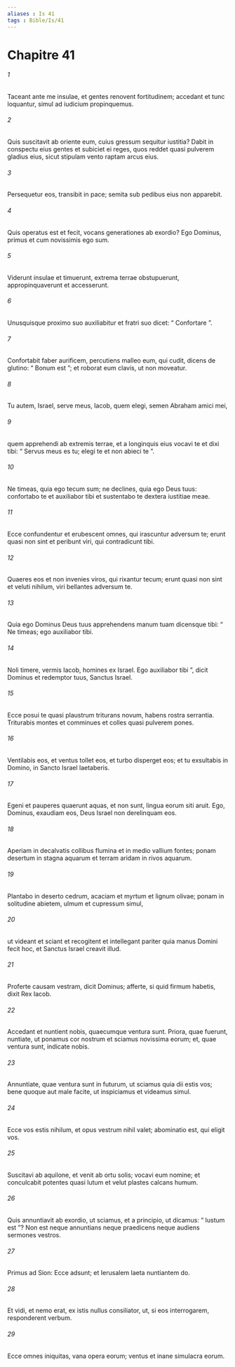 ```yaml
---
aliases : Is 41
tags : Bible/Is/41
---
```


# Chapitre 41

###### 1
Taceant ante me insulae, et gentes renovent fortitudinem; accedant et tunc loquantur, simul ad iudicium propinquemus.
###### 2
Quis suscitavit ab oriente eum, cuius gressum sequitur iustitia? Dabit in conspectu eius gentes et subiciet ei reges, quos reddet quasi pulverem gladius eius, sicut stipulam vento raptam arcus eius.
###### 3
Persequetur eos, transibit in pace; semita sub pedibus eius non apparebit.
###### 4
Quis operatus est et fecit, vocans generationes ab exordio? Ego Dominus, primus et cum novissimis ego sum.
###### 5
Viderunt insulae et timuerunt, extrema terrae obstupuerunt, appropinquaverunt et accesserunt.
###### 6
Unusquisque proximo suo auxiliabitur et fratri suo dicet: “ Confortare ”.
###### 7
Confortabit faber aurificem, percutiens malleo eum, qui cudit, dicens de glutino: “ Bonum est ”; et roborat eum clavis, ut non moveatur.
###### 8
Tu autem, Israel, serve meus, Iacob, quem elegi, semen Abraham amici mei,
###### 9
quem apprehendi ab extremis terrae, et a longinquis eius vocavi te et dixi tibi: “ Servus meus es tu; elegi te et non abieci te ”.
###### 10
Ne timeas, quia ego tecum sum; ne declines, quia ego Deus tuus: confortabo te et auxiliabor tibi et sustentabo te dextera iustitiae meae.
###### 11
Ecce confundentur et erubescent omnes, qui irascuntur adversum te; erunt quasi non sint et peribunt viri, qui contradicunt tibi.
###### 12
Quaeres eos et non invenies viros, qui rixantur tecum; erunt quasi non sint et veluti nihilum, viri bellantes adversum te.
###### 13
Quia ego Dominus Deus tuus apprehendens manum tuam dicensque tibi: “ Ne timeas; ego auxiliabor tibi.
###### 14
Noli timere, vermis Iacob, homines ex Israel. Ego auxiliabor tibi ”, dicit Dominus et redemptor tuus, Sanctus Israel.
###### 15
Ecce posui te quasi plaustrum triturans novum, habens rostra serrantia. Triturabis montes et comminues et colles quasi pulverem pones.
###### 16
Ventilabis eos, et ventus tollet eos, et turbo disperget eos; et tu exsultabis in Domino, in Sancto Israel laetaberis.
###### 17
Egeni et pauperes quaerunt aquas, et non sunt, lingua eorum siti aruit. Ego, Dominus, exaudiam eos, Deus Israel non derelinquam eos.
###### 18
Aperiam in decalvatis collibus flumina et in medio vallium fontes; ponam desertum in stagna aquarum et terram aridam in rivos aquarum.
###### 19
Plantabo in deserto cedrum, acaciam et myrtum et lignum olivae; ponam in solitudine abietem, ulmum et cupressum simul,
###### 20
ut videant et sciant et recogitent et intellegant pariter quia manus Domini fecit hoc, et Sanctus Israel creavit illud.
###### 21
Proferte causam vestram, dicit Dominus; afferte, si quid firmum habetis, dixit Rex Iacob.
###### 22
Accedant et nuntient nobis, quaecumque ventura sunt. Priora, quae fuerunt, nuntiate, ut ponamus cor nostrum et sciamus novissima eorum; et, quae ventura sunt, indicate nobis.
###### 23
Annuntiate, quae ventura sunt in futurum, ut sciamus quia dii estis vos; bene quoque aut male facite, ut inspiciamus et videamus simul.
###### 24
Ecce vos estis nihilum, et opus vestrum nihil valet; abominatio est, qui eligit vos.
###### 25
Suscitavi ab aquilone, et venit ab ortu solis; vocavi eum nomine; et conculcabit potentes quasi lutum et velut plastes calcans humum.
###### 26
Quis annuntiavit ab exordio, ut sciamus, et a principio, ut dicamus: “ Iustum est ”? Non est neque annuntians neque praedicens neque audiens sermones vestros.
###### 27
Primus ad Sion: Ecce adsunt; et Ierusalem laeta nuntiantem do.
###### 28
Et vidi, et nemo erat, ex istis nullus consiliator, ut, si eos interrogarem, responderent verbum.
###### 29
Ecce omnes iniquitas, vana opera eorum; ventus et inane simulacra eorum.
